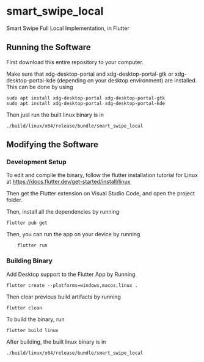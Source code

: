 # smart_swipe_local

Smart Swipe Full Local Implementation, in Flutter

## Running the Software

First download this entire repository to your computer.

Make sure that xdg-desktop-portal and xdg-desktop-portal-gtk or xdg-desktop-portal-kde (depending on your desktop environment) are installed. This can be done by using 

```
sudo apt install xdg-desktop-portal xdg-desktop-portal-gtk
sudo apt install xdg-desktop-portal xdg-desktop-portal-kde
```

Then just run the built linux binary is in
```
./build/linux/x64/release/bundle/smart_swipe_local 
```

## Modifying the Software

### Development Setup

To edit and compile the binary, follow the flutter installation tutorial for Linux at https://docs.flutter.dev/get-started/install/linux

Then get the Flutter extension on Visual Studio Code, and open the project folder.

Then, install all the dependencies by running

```
flutter pub get
```

Then, you can run the app on your device by running

```
    flutter run
```

### Building Binary

Add Desktop support to the Flutter App by Running

```
flutter create --platforms=windows,macos,linux .
```

Then clear previous build artifacts by running
```
flutter clean
```

To build the binary, run

```
flutter build linux
```


After building, the built linux binary is in
```
./build/linux/x64/release/bundle/smart_swipe_local 
```


